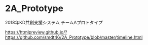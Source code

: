 # 2A_Prototype
2018年KD共創支援システム チームAプロトタイプ

https://htmlpreview.github.io/?https://github.com/smdt46/2A_Prototype/blob/master/timeline.html
